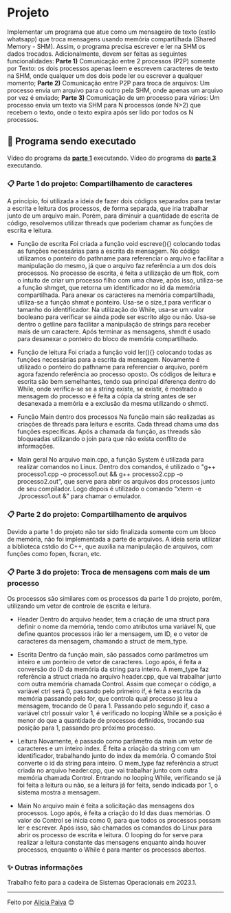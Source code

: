 # Projeto

Implementar um programa que atue como um mensageiro de texto (estilo whatsapp) que troca mensagens usando memória compartilhada (Shared Memory - SHM). Assim, o programa precisa escrever e ler na SHM os dados trocados. Adicionalmente, devem ser feitas as seguintes funcionalidades:
**Parte 1)** Comunicação entre 2 processos (P2P) somente por Texto: os dois processos apenas leem e escrevem caracteres de texto na SHM, onde qualquer um dos dois pode ler ou escrever a qualquer momento;
**Parte 2)** Comunicação entre P2P para troca de arquivos: Um processo envia um arquivo para o outro pela SHM, onde apenas um arquivo por vez é enviado;
**Parte 3)** Comunicação de um processo para vários: Um processo envia um texto via SHM para N processos (onde N>2) que recebem o texto, onde o texto expira após ser lido por todos os N processos.

## 🚀 Programa sendo executado

Vídeo do programa da **[parte 1](https://drive.google.com/file/d/1ojtSX6ScRf-2oN_J0-f2D-w8MOW6lz8-/view?usp=drive_link)** executando.
Vídeo do programa da **[parte 3](https://drive.google.com/file/d/146cS6GeEY41Diae3ApMzWb2z3G9Cwz3Y/view?usp=drive_link)** executando.

### 📋 Parte 1 do projeto: Compartilhamento de caracteres

A princípio, foi utilizada a ideia de fazer dois códigos separados para testar a escrita e leitura dos processos, de forma separada, que iria trabalhar junto de um arquivo main. Porém, para diminuir a quantidade de escrita de código, resolvemos utilizar threads que poderiam chamar as funções de escrita e leitura.

* Função de escrita
Foi criada a função void escreve(){} colocando todas as funções necessárias para a escrita da mensagem. No código utilizamos o ponteiro do pathname para referenciar o arquivo e facilitar a manipulação do mesmo, já que o arquivo faz referência a um dos dois processos. No processo de escrita, é feita a utilização de um ftok, com o intuito de criar um processo filho com uma chave, após isso, utiliza-se a função shmget, que retorna um identificador no id da memória compartilhada. Para anexar os caracteres na memória compartilhada, utiliza-se a função shmat e ponteiro. Usa-se o size_t para verificar o tamanho do identificador. Na utilização do While, usa-se um valor booleano para verificar se ainda pode ser escrito algo ou não. Usa-se dentro o getline para facilitar a manipulação de strings para receber mais de um caractere. Após terminar as mensagens, shmdt é usado para desanexar o ponteiro do bloco de memória compartilhado.

* Função de leitura
Foi criada a função void ler(){} colocando todas as funções necessárias para a escrita da mensagem. Novamente é utilizado o ponteiro do pathname para referenciar o arquivo, porém agora fazendo referência ao processo oposto. Os códigos de leitura e escrita são bem semelhantes, tendo sua principal diferença dentro do While, onde verifica-se se a string existe, se existir, é mostrado a mensagem do processo e é feita a cópia da string antes de ser desanexada a memória e a exclusão da mesma utilizando o shmctl.

* Função Main dentro dos processos
Na função main são realizadas as criações de threads para leitura e escrita. Cada thread chama uma das funções específicas. Após a chamada da função, as threads são bloqueadas utilizando o join para que não exista conflito de informações.

* Main geral
No arquivo main.cpp, a função System é utilizada para realizar comandos no Linux. Dentro dos comandos, é utilizado o "g++ processo1.cpp -o processo1.out && g++ processo2.cpp -o processo2.out", que serve para abrir os arquivos dos processos junto de seu compilador. Logo depois é utilizado o comando “xterm -e ./processo1.out &” para chamar o emulador.

### 📋 Parte 2 do projeto: Compartilhamento de arquivos

Devido a parte 1 do projeto não ter sido finalizada somente com um bloco de memória, não foi implementada a parte de arquivos. A ideia seria utilizar a biblioteca cstdio do C++, que auxilia na manipulação de arquivos, com funções como fopen, fscran, etc.

### 📋 Parte 3 do projeto: Troca de mensagens com mais de um processo

Os processos são similares com os processos da parte 1 do projeto, porém, utilizando um vetor de controle de escrita e leitura.

* Header
Dentro do arquivo header, tem a criação de uma struct para definir o nome da memória, tendo como atributos uma variável N, que define quantos processos irão ler a mensagem, um ID, e o vetor de caracteres da mensagem, chamando a struct de mem_type.

* Escrita
Dentro da função main, são passados como parâmetros um inteiro e um ponteiro de vetor de caracteres. Logo após, é feita a conversão do ID da memória da string para inteiro. A mem_type faz referência a struct criada no arquivo header.cpp, que vai trabalhar junto com outra memória chamada Control. Assim que começar o código, a variável ctrl será 0, passando pelo primeiro if, é feita a escrita da memória passando pelo for, que controla qual processo já leu a mensagem, trocando de 0 para 1. Passando pelo segundo if, caso a variável ctrl possuir valor 1, é verificado no looping While se a posição é menor do que a quantidade de processos definidos, trocando sua posição para 1, passando pro próximo processo.

* Leitura
Novamente, é passado como parâmetro da main um vetor de caracteres e um inteiro index. É feita a criação da string com um identificador, trabalhando junto do index da memória. O comando Stoi converte o id da string para inteiro. O mem_type faz referência a struct criada no arquivo header.cpp, que vai trabalhar junto com outra memória chamada Control. Entrando no looping While, verificando se já foi feita a leitura ou não, se a leitura já for feita, sendo indicada por 1, o sistema mostra a mensagem.

* Main
No arquivo main é feita a solicitação das mensagens dos processos. Logo após, é feita a criação do Id das duas memórias. O valor do Control se inicia como 0, para que todos os processos possam ler e escrever. Após isso, são chamados os comandos do Linux para abrir os processo de escrita e leitura. O looping do for serve para realizar a leitura constante das mensagens enquanto ainda houver processos, enquanto o While é para manter os processos abertos.

### ✨ Outras informações
Trabalho feito para a cadeira de Sistemas Operacionais em 2023.1.

---
Feito por [Alicia Paiva](https://github.com/aliciapaivaa) 😊
